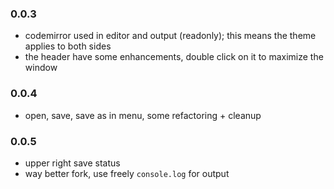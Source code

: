 ### 0.0.3
- codemirror used in editor and output (readonly); this means the theme applies to both sides
- the header have some enhancements, double click on it to maximize the window

### 0.0.4
- open, save, save as in menu, some refactoring + cleanup

### 0.0.5
- upper right save status
- way better fork, use freely `console.log` for output